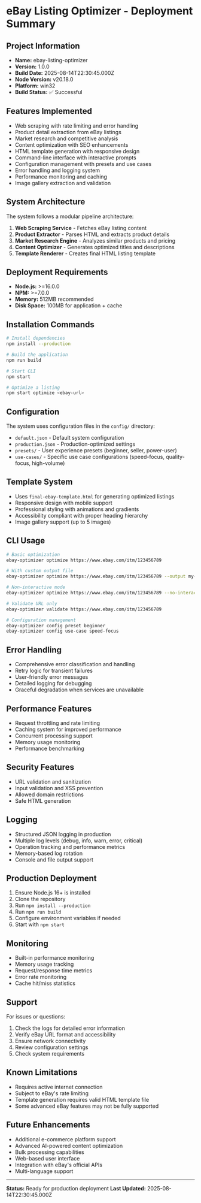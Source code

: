 # eBay Listing Optimizer - Deployment Summary

## Project Information
- **Name:** ebay-listing-optimizer
- **Version:** 1.0.0
- **Build Date:** 2025-08-14T22:30:45.000Z
- **Node Version:** v20.18.0
- **Platform:** win32
- **Build Status:** ✅ Successful

## Features Implemented
- Web scraping with rate limiting and error handling
- Product detail extraction from eBay listings
- Market research and competitive analysis
- Content optimization with SEO enhancements
- HTML template generation with responsive design
- Command-line interface with interactive prompts
- Configuration management with presets and use cases
- Error handling and logging system
- Performance monitoring and caching
- Image gallery extraction and validation

## System Architecture
The system follows a modular pipeline architecture:

1. **Web Scraping Service** - Fetches eBay listing content
2. **Product Extractor** - Parses HTML and extracts product details
3. **Market Research Engine** - Analyzes similar products and pricing
4. **Content Optimizer** - Generates optimized titles and descriptions
5. **Template Renderer** - Creates final HTML listing template

## Deployment Requirements
- **Node.js:** >=16.0.0
- **NPM:** >=7.0.0
- **Memory:** 512MB recommended
- **Disk Space:** 100MB for application + cache

## Installation Commands
```bash
# Install dependencies
npm install --production

# Build the application
npm run build

# Start CLI
npm start

# Optimize a listing
npm start optimize <ebay-url>
```

## Configuration
The system uses configuration files in the `config/` directory:
- `default.json` - Default system configuration
- `production.json` - Production-optimized settings
- `presets/` - User experience presets (beginner, seller, power-user)
- `use-cases/` - Specific use case configurations (speed-focus, quality-focus, high-volume)

## Template System
- Uses `final-ebay-template.html` for generating optimized listings
- Responsive design with mobile support
- Professional styling with animations and gradients
- Accessibility compliant with proper heading hierarchy
- Image gallery support (up to 5 images)

## CLI Usage
```bash
# Basic optimization
ebay-optimizer optimize https://www.ebay.com/itm/123456789

# With custom output file
ebay-optimizer optimize https://www.ebay.com/itm/123456789 --output my-listing.html

# Non-interactive mode
ebay-optimizer optimize https://www.ebay.com/itm/123456789 --no-interactive

# Validate URL only
ebay-optimizer validate https://www.ebay.com/itm/123456789

# Configuration management
ebay-optimizer config preset beginner
ebay-optimizer config use-case speed-focus
```

## Error Handling
- Comprehensive error classification and handling
- Retry logic for transient failures
- User-friendly error messages
- Detailed logging for debugging
- Graceful degradation when services are unavailable

## Performance Features
- Request throttling and rate limiting
- Caching system for improved performance
- Concurrent processing support
- Memory usage monitoring
- Performance benchmarking

## Security Features
- URL validation and sanitization
- Input validation and XSS prevention
- Allowed domain restrictions
- Safe HTML generation

## Logging
- Structured JSON logging in production
- Multiple log levels (debug, info, warn, error, critical)
- Operation tracking and performance metrics
- Memory-based log rotation
- Console and file output support

## Production Deployment
1. Ensure Node.js 16+ is installed
2. Clone the repository
3. Run `npm install --production`
4. Run `npm run build`
5. Configure environment variables if needed
6. Start with `npm start`

## Monitoring
- Built-in performance monitoring
- Memory usage tracking
- Request/response time metrics
- Error rate monitoring
- Cache hit/miss statistics

## Support
For issues or questions:
1. Check the logs for detailed error information
2. Verify eBay URL format and accessibility
3. Ensure network connectivity
4. Review configuration settings
5. Check system requirements

## Known Limitations
- Requires active internet connection
- Subject to eBay's rate limiting
- Template generation requires valid HTML template file
- Some advanced eBay features may not be fully supported

## Future Enhancements
- Additional e-commerce platform support
- Advanced AI-powered content optimization
- Bulk processing capabilities
- Web-based user interface
- Integration with eBay's official APIs
- Multi-language support

---

**Status:** Ready for production deployment
**Last Updated:** 2025-08-14T22:30:45.000Z